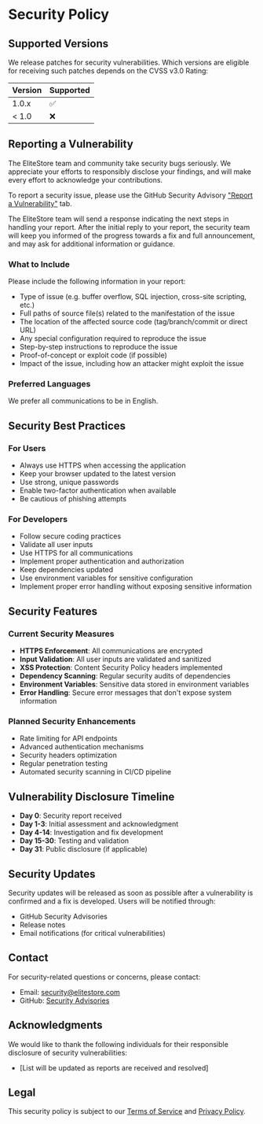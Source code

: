 # Security Policy

## Supported Versions

We release patches for security vulnerabilities. Which versions are eligible for receiving such patches depends on the CVSS v3.0 Rating:

| Version | Supported          |
| ------- | ------------------ |
| 1.0.x   | :white_check_mark: |
| < 1.0   | :x:                |

## Reporting a Vulnerability

The EliteStore team and community take security bugs seriously. We appreciate your efforts to responsibly disclose your findings, and will make every effort to acknowledge your contributions.

To report a security issue, please use the GitHub Security Advisory ["Report a Vulnerability"](https://github.com/your-username/elitestore/security/advisories/new) tab.

The EliteStore team will send a response indicating the next steps in handling your report. After the initial reply to your report, the security team will keep you informed of the progress towards a fix and full announcement, and may ask for additional information or guidance.

### What to Include

Please include the following information in your report:

- Type of issue (e.g. buffer overflow, SQL injection, cross-site scripting, etc.)
- Full paths of source file(s) related to the manifestation of the issue
- The location of the affected source code (tag/branch/commit or direct URL)
- Any special configuration required to reproduce the issue
- Step-by-step instructions to reproduce the issue
- Proof-of-concept or exploit code (if possible)
- Impact of the issue, including how an attacker might exploit the issue

### Preferred Languages

We prefer all communications to be in English.

## Security Best Practices

### For Users

- Always use HTTPS when accessing the application
- Keep your browser updated to the latest version
- Use strong, unique passwords
- Enable two-factor authentication when available
- Be cautious of phishing attempts

### For Developers

- Follow secure coding practices
- Validate all user inputs
- Use HTTPS for all communications
- Implement proper authentication and authorization
- Keep dependencies updated
- Use environment variables for sensitive configuration
- Implement proper error handling without exposing sensitive information

## Security Features

### Current Security Measures

- **HTTPS Enforcement**: All communications are encrypted
- **Input Validation**: All user inputs are validated and sanitized
- **XSS Protection**: Content Security Policy headers implemented
- **Dependency Scanning**: Regular security audits of dependencies
- **Environment Variables**: Sensitive data stored in environment variables
- **Error Handling**: Secure error messages that don't expose system information

### Planned Security Enhancements

- Rate limiting for API endpoints
- Advanced authentication mechanisms
- Security headers optimization
- Regular penetration testing
- Automated security scanning in CI/CD pipeline

## Vulnerability Disclosure Timeline

- **Day 0**: Security report received
- **Day 1-3**: Initial assessment and acknowledgment
- **Day 4-14**: Investigation and fix development
- **Day 15-30**: Testing and validation
- **Day 31**: Public disclosure (if applicable)

## Security Updates

Security updates will be released as soon as possible after a vulnerability is confirmed and a fix is developed. Users will be notified through:

- GitHub Security Advisories
- Release notes
- Email notifications (for critical vulnerabilities)

## Contact

For security-related questions or concerns, please contact:
- Email: security@elitestore.com
- GitHub: [Security Advisories](https://github.com/your-username/elitestore/security/advisories)

## Acknowledgments

We would like to thank the following individuals for their responsible disclosure of security vulnerabilities:

- [List will be updated as reports are received and resolved]

## Legal

This security policy is subject to our [Terms of Service](./TERMS.md) and [Privacy Policy](./PRIVACY.md).